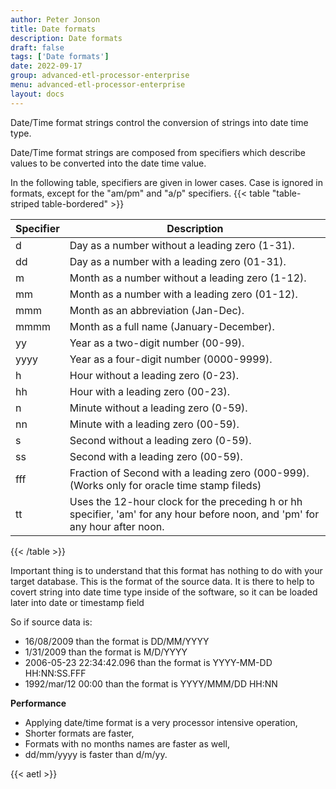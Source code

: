 ```yaml
---
author: Peter Jonson
title: Date formats
description: Date formats
draft: false
tags: ['Date formats']
date: 2022-09-17
group: advanced-etl-processor-enterprise
menu: advanced-etl-processor-enterprise
layout: docs
---
```


Date/Time format strings control the conversion of strings into date time type.

Date/Time format strings are composed from specifiers which describe values to be converted into the date time value.

In the following table, specifiers are given in lower cases. Case is ignored in formats, except for the "am/pm" and "a/p" specifiers.
{{< table "table-striped table-bordered" >}}

| Specifier | Description                                                                                                                  |
| --------- | ---------------------------------------------------------------------------------------------------------------------------- |
| d         | Day as a number without a leading zero (1-31).                                                                               |
| dd        | Day as a number with a leading zero (01-31).                                                                                 |
| m         | Month as a number without a leading zero (1-12).                                                                             |
| mm        | Month as a number with a leading zero (01-12).                                                                               |
| mmm       | Month as an abbreviation (Jan-Dec).                                                                                          |
| mmmm      | Month as a full name (January-December).                                                                                     |
| yy        | Year as a two-digit number (00-99).                                                                                          |
| yyyy      | Year as a four-digit number (0000-9999).                                                                                     |
| h         | Hour without a leading zero (0-23).                                                                                          |
| hh        | Hour with a leading zero (00-23).                                                                                            |
| n         | Minute without a leading zero (0-59).                                                                                        |
| nn        | Minute with a leading zero (00-59).                                                                                          |
| s         | Second without a leading zero (0-59).                                                                                        |
| ss        | Second with a leading zero (00-59).                                                                                          |
| fff       | Fraction of Second with a leading zero (000-999). (Works only for oracle time stamp fileds)                                  |
| tt        | Uses the 12-hour clock for the preceding h or hh specifier, 'am' for any hour before noon, and 'pm' for any hour after noon. |

{{< /table >}}

Important thing is to understand that this format has nothing to do with your target database.
This is the format of the source data. It is there to help to covert string into date time type
inside of the software, so it can be loaded later into date or timestamp field

So if source data is:

- 16/08/2009 than the format is DD/MM/YYYY
- 1/31/2009 than the format is M/D/YYYY
- 2006-05-23 22:34:42.096 than the format is YYYY-MM-DD HH:NN:SS.FFF
- 1992/mar/12 00:00 than the format is YYYY/MMM/DD HH:NN

**Performance**

- Applying date/time format is a very processor intensive operation,
- Shorter formats are faster,
- Formats with no months names are faster as well,
- dd/mm/yyyy is faster than d/m/yy.

{{< aetl >}}
